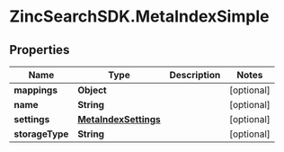 # ZincSearchSDK.MetaIndexSimple

## Properties

Name | Type | Description | Notes
------------ | ------------- | ------------- | -------------
**mappings** | **Object** |  | [optional] 
**name** | **String** |  | [optional] 
**settings** | [**MetaIndexSettings**](MetaIndexSettings.md) |  | [optional] 
**storageType** | **String** |  | [optional] 


